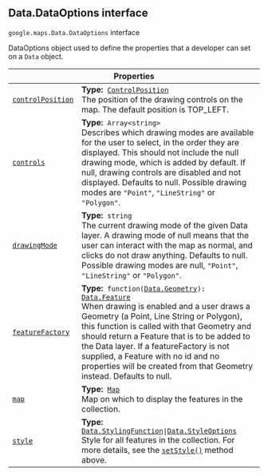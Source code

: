 
<h2 id="Data.DataOptions">Data.DataOptions interface</h2>
<p>
<code><span itemprop="path">google.maps</span>.<span itemprop="name">Data.DataOptions</span></code>
interface
</p>
<p>DataOptions object used to define the properties that a developer can set on a <code>Data</code> object.</p>
<div class="devsite-table-wrapper"><table class="properties responsive" summary="interface Data.DataOptions - Properties">
<thead>
<tr><th colspan="2">Properties</th>
</tr></thead>
<tbody>
<tr id="Data.DataOptions.controlPosition">
<td itemprop="property"><code><a class="secret-link" href="#Data.DataOptions.controlPosition"><span>controlPosition</span></a></code></td>
<td><div><strong>Type:</strong>&nbsp; <code><a href="ControlPosition.md">ControlPosition</a></code></div>
<div class="desc">The position of the drawing controls on the map. The default position is TOP_LEFT.</div></td>
</tr>
<tr id="Data.DataOptions.controls">
<td itemprop="property"><code><a class="secret-link" href="#Data.DataOptions.controls"><span>controls</span></a></code></td>
<td><div><strong>Type:</strong>&nbsp; <code>Array&lt;string&gt;</code></div>
<div class="desc">Describes which drawing modes are available for the user to select, in the order they are displayed. This should not include the null drawing mode, which is added by default. If null, drawing controls are disabled and not displayed. Defaults to null. Possible drawing modes are <code>"Point"</code>, <code>"LineString"</code> or <code>"Polygon"</code>.</div></td>
</tr>
<tr id="Data.DataOptions.drawingMode">
<td itemprop="property"><code><a class="secret-link" href="#Data.DataOptions.drawingMode"><span>drawingMode</span></a></code></td>
<td><div><strong>Type:</strong>&nbsp; <code>string</code></div>
<div class="desc">The current drawing mode of the given Data layer. A drawing mode of null means that the user can interact with the map as normal, and clicks do not draw anything. Defaults to null. Possible drawing modes are null, <code>"Point"</code>, <code>"LineString"</code> or <code>"Polygon"</code>.</div></td>
</tr>
<tr id="Data.DataOptions.featureFactory">
<td itemprop="property"><code><a class="secret-link" href="#Data.DataOptions.featureFactory"><span>featureFactory</span></a></code></td>
<td><div><strong>Type:</strong>&nbsp; <code>function(<a href="Data.Geometry.md">Data.Geometry</a>): <a href="Data.Feature.md">Data.Feature</a></code></div>
<div class="desc">When drawing is enabled and a user draws a Geometry (a Point, Line String or Polygon), this function is called with that Geometry and should return a Feature that is to be added to the Data layer. If a featureFactory is not supplied, a Feature with no id and no properties will be created from that Geometry instead. Defaults to null.</div></td>
</tr>
<tr id="Data.DataOptions.map">
<td itemprop="property"><code><a class="secret-link" href="#Data.DataOptions.map"><span>map</span></a></code></td>
<td><div><strong>Type:</strong>&nbsp; <code><a href="Map.md">Map</a></code></div>
<div class="desc">Map on which to display the features in the collection.</div></td>
</tr>
<tr id="Data.DataOptions.style">
<td itemprop="property"><code><a class="secret-link" href="#Data.DataOptions.style"><span>style</span></a></code></td>
<td><div><strong>Type:</strong>&nbsp; <code><a href="Data.StylingFunction.md">Data.StylingFunction</a>|<a href="Data.StyleOptions.md">Data.StyleOptions</a></code></div>
<div class="desc">Style for all features in the collection. For more details, see the <code><a href="Data.md">setStyle()</a></code> method above.</div></td>
</tr>
</tbody>
</table></div>

